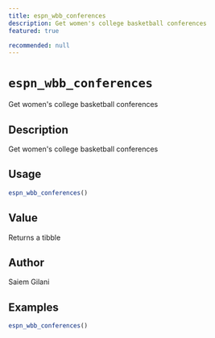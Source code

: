 ```yaml
---
title: espn_wbb_conferences
description: Get women's college basketball conferences
featured: true

recommended: null
---
```

# `espn_wbb_conferences`

Get women's college basketball conferences


## Description

Get women's college basketball conferences


## Usage

```r
espn_wbb_conferences()
```


## Value

Returns a tibble


## Author

Saiem Gilani


## Examples

```r
espn_wbb_conferences()
```


